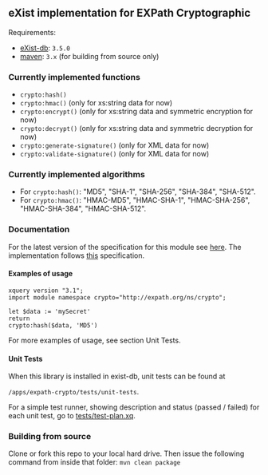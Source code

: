 ## eXist implementation for EXPath Cryptographic
Requirements:
*   [eXist-db](https:www.exist-db.org): `3.5.0`
*   [maven](https://maven.apache.org): `3.x` (for building from source only)

### Currently implemented functions
*   `crypto:hash()`
*   `crypto:hmac()` (only for xs:string data for now)
*   `crypto:encrypt()` (only for xs:string data and symmetric encryption for now)
*   `crypto:decrypt()` (only for xs:string data and symmetric decryption for now)
*   `crypto:generate-signature()` (only for XML data for now)
*   `crypto:validate-signature()` (only for XML data for now)

### Currently implemented algorithms
*   For `crypto:hash()`: "MD5", "SHA-1", "SHA-256", "SHA-384", "SHA-512".
*   For `crypto:hmac()`: "HMAC-MD5", "HMAC-SHA-1", "HMAC-SHA-256", "HMAC-SHA-384", "HMAC-SHA-512".

### Documentation
For the latest version of the specification for this module see [here](http://kuberam.ro/specs/expath/crypto/crypto.html). The implementation follows [this](http://expath.org/spec/crypto/editor) specification.

#### Examples of usage
```XQuery
xquery version "3.1";
import module namespace crypto="http://expath.org/ns/crypto";

let $data := 'mySecret'
return
crypto:hash($data, 'MD5')
```

For more examples of usage, see section Unit Tests.

#### Unit Tests
<!-- Missing info on how to run the tests -->
When this library is installed in exist-db, unit tests can be found at
<!-- not true, path does not exist -->
 `/apps/expath-crypto/tests/unit-tests`.

For a simple test runner, showing description and status (passed / failed) for each unit test, go to [tests/test-plan.xq](tests/test-plan.xq).

### Building from source
Clone or fork this repo to your local hard drive.
Then issue the following command from inside that folder:
`mvn clean package`
